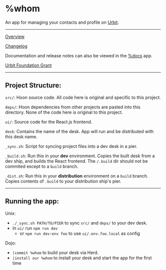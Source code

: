 # %whom

An app for managing your contacts and profile on [Urbit](https://urbit.org).

-----

[Overview](./src/doc/overview.udon)

[Changelog](./src/doc/changelog.udon)

Documentation and release notes can also be viewed in the [%docs](https://github.com/tinnus-napbus/docs-app) app.

[Urbit Foundation Grant](https://urbit.org/grants/whom)

-----
## Project Structure:

`src/`: Hoon source code. All code here is original and specific to this project.

`deps/`: Hoon dependencies from other projects are pasted into this directory. None of the code here is original to this project.

`ui/`: Source code for the React.js frontend.

`desk`: Contains the name of the desk. App will run and be distributed with this desk name.

`_sync.sh`: Script for syncing project files into a dev desk in a pier.

`_build.sh`: Run this in your **dev** environment. Copies the built desk from a dev ship, and builds the React frontend. The `/.build` dir should not be commited except to a `build` branch.

`_dist.sh`: Run this in your **distribution** environment on a `build` branch. Copies contents of `.build` to your distribution ship's pier.

-----
## Running the app:

Unix:
* `./_sync.sh PATH/TO/PIER` to sync `src/` and `deps/` to your dev desk.
* In `ui/` run `npm run dev`
  * or `npm run dev:env foo` to use `ui/.env.foo.local` as config

Dojo:
* `|commit %whom` to build your desk via Herd.
* `|install our %whom` to install your desk and start the app for the first time
